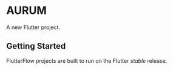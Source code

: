 # AURUM

A new Flutter project.

## Getting Started

FlutterFlow projects are built to run on the Flutter _stable_ release.
